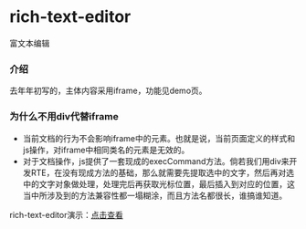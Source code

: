 # rich-text-editor
富文本编辑 

### 介绍

去年年初写的，主体内容采用iframe，功能见demo页。


### 为什么不用div代替iframe

- 当前文档的行为不会影响iframe中的元素。也就是说，当前页面定义的样式和js操作，对iframe中相同类名的元素是无效的。
- 对于文档操作，js提供了一套现成的execCommand方法。倘若我们用div来开发RTE，在没有现成方法的基础，那么就需要先提取选中的文字，然后再对选中的文字对象做处理，处理完后再获取光标位置，最后插入到对应的位置，这当中所涉及到的方法兼容性都一塌糊涂，而且方法名都很长，谁搞谁知道。


rich-text-editor演示：[点击查看](http://joy-yi0905.github.io/rich-text-editor/)
